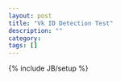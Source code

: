 ```yaml
---
layout: post
title: "Vk ID Detection Test"
description: ""
category: 
tags: []
---
```

{% include JB/setup %}

<div id="vk_status"></div>

<script src="//vk.com/js/api/openapi.js" type="text/javascript" charset="windows-1251"></script>
<script type="text/javascript">
  VK.init({
    apiId: 4822267,
    //onlyWidgets: true
  });

  var callback = function(status) {
    var vk_id = status.session.mid;
    var target = document.getElementById("vk_status");
    target.innerHTML = "Hello user! Your VKontakte ID is probably <b>"+vk_id+"</b>";
  };
  
  //VK.Auth.getLoginStatus(callback);
  VK.UI.button('vk_status');
</script>


<div id="vk_comments"></div>
<script type="text/javascript">
 VK.Widgets.Comments('vk_comments');
</script>

